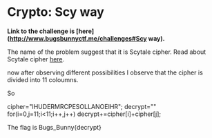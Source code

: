 # Crypto: Scy way

**Link to the challenge is [here](http://www.bugsbunnyctf.me/challenges#Scy way).**

The name of the problem suggest that it is Scytale cipher.
Read about Scytale cipher [here](https://en.wikipedia.org/wiki/Scytale).

now after observing different possibilities I observe that the cipher is divided into 11 coloumns.

So

cipher="IHUDERMRCPESOLLANOEIHR"; 
decrypt=""
for(i=0,j=11;i<11;i++,j++)
	decrypt+=cipher[i]+cipher[j];

The flag is Bugs_Bunny{decrypt}
